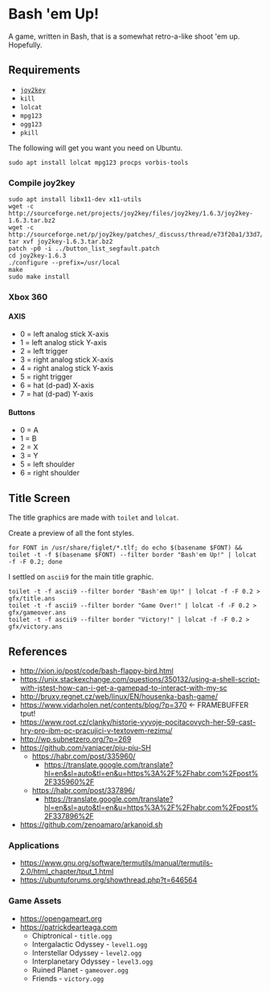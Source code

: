 # Bash 'em Up!

A game, written in Bash, that is a somewhat retro-a-like shoot 'em up. Hopefully.

## Requirements

  - [`joy2key`](https://sourceforge.net/projects/joy2key/)
  - `kill`
  - `lolcat`
  - `mpg123`
  - `ogg123`
  - `pkill`

The following will get you want you need on Ubuntu.

    sudo apt install lolcat mpg123 procps vorbis-tools 

### Compile joy2key

```
sudo apt install libx11-dev x11-utils
wget -c http://sourceforge.net/projects/joy2key/files/joy2key/1.6.3/joy2key-1.6.3.tar.bz2
wget -c http://sourceforge.net/p/joy2key/patches/_discuss/thread/e73f20a1/33d7/attachment/button_list_segfault.patch
tar xvf joy2key-1.6.3.tar.bz2
patch -p0 -i ../button_list_segfault.patch
cd joy2key-1.6.3
./configure --prefix=/usr/local
make
sudo make install
```

### Xbox 360

#### AXIS

  * 0 = left analog stick X-axis
  * 1 = left analog stick Y-axis
  * 2 = left trigger
  * 3 = right analog stick X-axis
  * 4 = right analog stick Y-axis
  * 5 = right trigger
  * 6 = hat (d-pad) X-axis
  * 7 = hat (d-pad) Y-axis

#### Buttons

  * 0 = A
  * 1 = B
  * 2 = X
  * 3 = Y
  * 5 = left shoulder
  * 6 = right shoulder

## Title Screen

The title graphics are made with `toilet` and `lolcat`.

Create a preview of all the font styles.

```
for FONT in /usr/share/figlet/*.tlf; do echo $(basename $FONT) && toilet -t -f $(basename $FONT) --filter border "Bash'em Up!" | lolcat -f -F 0.2; done
```

I settled on `ascii9` for the main title graphic.

```
toilet -t -f ascii9 --filter border "Bash'em Up!" | lolcat -f -F 0.2 > gfx/title.ans
toilet -t -f ascii9 --filter border "Game Over!" | lolcat -f -F 0.2 > gfx/gameover.ans
toilet -t -f ascii9 --filter border "Victory!" | lolcat -f -F 0.2 > gfx/victory.ans
```

## References

  * http://xion.io/post/code/bash-flappy-bird.html
  * https://unix.stackexchange.com/questions/350132/using-a-shell-script-with-jstest-how-can-i-get-a-gamepad-to-interact-with-my-sc
  * http://bruxy.regnet.cz/web/linux/EN/housenka-bash-game/
  * https://www.vidarholen.net/contents/blog/?p=370 <- FRAMEBUFFER tput!
  * https://www.root.cz/clanky/historie-vyvoje-pocitacovych-her-59-cast-hry-pro-ibm-pc-pracujici-v-textovem-rezimu/
  * http://wp.subnetzero.org/?p=269
  * https://github.com/vaniacer/piu-piu-SH
    * https://habr.com/post/335960/
      * https://translate.google.com/translate?hl=en&sl=auto&tl=en&u=https%3A%2F%2Fhabr.com%2Fpost%2F335960%2F
    * https://habr.com/post/337896/
      * https://translate.google.com/translate?hl=en&sl=auto&tl=en&u=https%3A%2F%2Fhabr.com%2Fpost%2F337896%2F
  * https://github.com/zenoamaro/arkanoid.sh

### Applications

  * https://www.gnu.org/software/termutils/manual/termutils-2.0/html_chapter/tput_1.html
  * https://ubuntuforums.org/showthread.php?t=646564

### Game Assets

  * https://opengameart.org
  * https://patrickdearteaga.com
    * Chiptronical           - `title.ogg`
    * Intergalactic Odyssey  - `level1.ogg`
    * Interstellar Odyssey   - `level2.ogg`
    * Interplanetary Odyssey - `level3.ogg`
    * Ruined Planet          - `gameover.ogg`
    * Friends                - `victory.ogg`